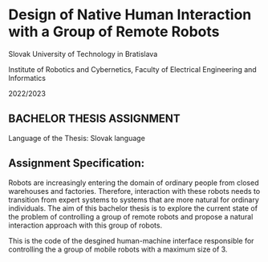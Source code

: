 # Design of Native Human Interaction with a Group of Remote Robots

Slovak University of Technology in Bratislava

Institute of Robotics and Cybernetics, Faculty of Electrical Engineering and Informatics

2022/2023

## BACHELOR THESIS ASSIGNMENT
Language of the Thesis: Slovak language

## Assignment Specification:

Robots are increasingly entering the domain of ordinary people from closed warehouses and factories. 
Therefore, interaction with these robots needs to transition from expert systems to systems that are more natural for ordinary individuals. 
The aim of this bachelor thesis is to explore the current state of the problem of controlling a group of remote robots and propose a natural interaction approach with this group of robots.


This is the code of the desgined human-machine interface responsible for controlling the a group of mobile robots with a maximum size of 3.
